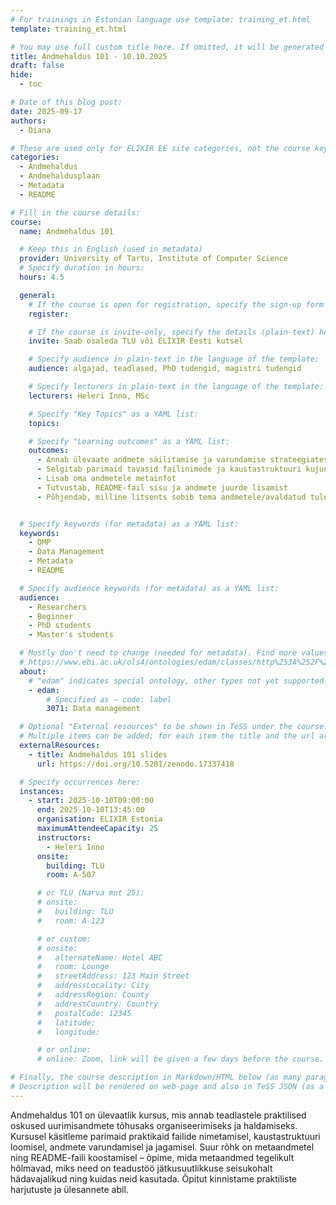 ```yaml
---
# For trainings in Estonian language use template: training_et.html
template: training_et.html

# You may use full custom title here. If omitted, it will be generated from course name.
title: Andmehaldus 101 - 10.10.2025
draft: false
hide:
  - toc

# Date of this blog post:
date: 2025-09-17
authors:
  - Diana

# These are used only for ELIXIR EE site categories, not the course keywords on TESS
categories:
  - Andmehaldus
  - Andmehaldusplaan
  - Metadata
  - README

# Fill in the course details:
course:
  name: Andmehaldus 101

  # Keep this in English (used in metadata)
  provider: University of Tartu, Institute of Computer Science
  # Specify duration in hours:
  hours: 4.5

  general:
    # If the course is open for registration, specify the sign-up form link here (otherwise, remove it):
    register:

    # If the course is invite-only, specify the details (plain-text) here (otherwise, remove it):
    invite: Saab osaleda TLU või ELIXIR Eesti kutsel

    # Specify audience in plain-text in the language of the template:
    audience: algajad, teadlased, PhD tudengid, magistri tudengid

    # Specify lecturers in plain-text in the language of the template:
    lecturers: Heleri Inno, MSc

    # Specify "Key Topics" as a YAML list:
    topics:

    # Specify "Learning outcomes" as a YAML list:
    outcomes:
      - Annab ülevaate andmete säilitamise ja varundamise strateegiatest
      - Selgitab parimaid tavasid failinimede ja kaustastruktuuri kujundamisel
      - Lisab oma andmetele metainfot 
      - Tutvustab, README-fail sisu ja andmete juurde lisamist
      - Põhjendab, milline litsents sobib tema andmetele/avaldatud tulemustele


  # Specify keywords (for metadata) as a YAML list:
  keywords:
    - DMP
    - Data Management
    - Metadata
    - README

  # Specify audience keywords (for metadata) as a YAML list:
  audience:
    - Researchers
    - Beginner
    - PhD students
    - Master's students

  # Mostly don't need to change (needed for metadata). Find more values here:
  # https://www.ebi.ac.uk/ols4/ontologies/edam/classes/http%253A%252F%252Fedamontology.org%252Ftopic_0003?lang=en
  about:
    # "edam" indicates special ontology, other types not yet supported.
    - edam:
        # Specified as – code: label
        3071: Data management

  # Optional "External resources" to be shown in TeSS under the course:
  # Multiple items can be added; for each item the title and the url are mandatory.
  externalResources:
    - title: Andmehaldus 101 slides
      url: https://doi.org/10.5281/zenodo.17337418

  # Specify occurrences here:
  instances:
    - start: 2025-10-10T09:00:00
      end: 2025-10-10T13:45:00
      organisation: ELIXIR Estonia
      maximumAttendeeCapacity: 25
      instructors:
        - Heleri Inno
      onsite:
        building: TLU
        room: A-507

      # or TLU (Narva mnt 25):
      # onsite:
      #   building: TLU
      #   room: A-123

      # or custom:
      # onsite:
      #   alternateName: Hotel ABC
      #   room: Lounge
      #   streetAddress: 123 Main Street
      #   addressLocality: City
      #   addressRegion: County
      #   addressCountry: Country
      #   postalCode: 12345
      #   latitude:
      #   longitude:

      # or online:
      # online: Zoom, link will be given a few days before the course.

# Finally, the course description in Markdown/HTML below (as many paragraphs as needed).
# Description will be rendered on web-page and also in TeSS JSON (as a string of HTML).
---
```


Andmehaldus 101 on ülevaatlik kursus, mis annab teadlastele praktilised oskused uurimisandmete tõhusaks organiseerimiseks ja haldamiseks. Kursusel käsitleme parimaid praktikaid failide nimetamisel, kaustastruktuuri loomisel, andmete varundamisel ja jagamisel. Suur rõhk on metaandmetel ning README-faili koostamisel – õpime, mida metaandmed tegelikult hõlmavad, miks need on teadustöö jätkusuutlikkuse seisukohalt hädavajalikud ning kuidas neid kasutada. Õpitut kinnistame praktiliste harjutuste ja ülesannete abil.
